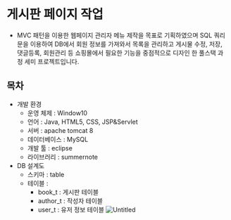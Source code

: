 # 게시판 페이지 작업

* MVC 패턴을 이용한 웹페이지 관리자 메뉴 제작을 목표로 기획하였으며
   SQL 쿼리문을 이용하여 DB에서 회원 정보를 가져와서 목록을 관리하고
   게시물 수정, 저장, 댓글등록, 회원관리 등 쇼핑몰에서 필요한 기능을 중점적으로
   디자인 한 풀스택 과정 세미 프로젝트입니다.
   
## 목차

* 개발 환경
  * 운영 체제 : Window10
  * 언어 : Java, HTML5, CSS, JSP&Servlet
  * 서버 : apache tomcat 8
  * 데이터베이스 : MySQL
  * 개발 툴 : eclipse
  * 라이브러리 : summernote
* DB 설계도
  * 스키마 : table
  * 테이블 :
      - book_t : 게시판 테이블
      - author_t : 작성자 테이블
      - user_t : 유저 정보 테이블
      ![Untitled](https://user-images.githubusercontent.com/112610866/209622065-6f5e2a65-87b0-45a1-81eb-f8a53a7e3cbf.png)
